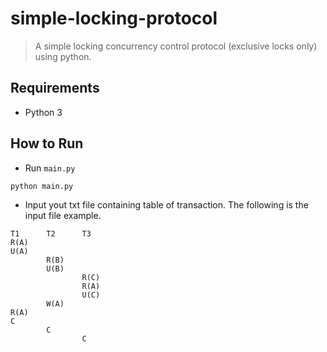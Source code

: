 # simple-locking-protocol
> A simple locking concurrency control protocol (exclusive locks only) using python.

## Requirements
- Python 3

## How to Run
- Run `main.py`
```
python main.py
```
- Input yout txt file containing table of transaction. The following is the input file example.
```
T1      T2      T3
R(A)
U(A)
        R(B)
        U(B)
                R(C)
                R(A)
                U(C)
        W(A)
R(A)
C
        C
                C
```
